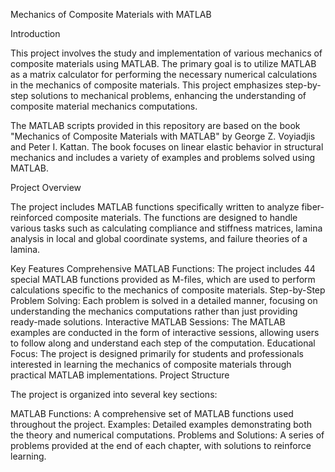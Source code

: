 Mechanics of Composite Materials with MATLAB

Introduction

This project involves the study and implementation of various mechanics of composite materials using MATLAB. The primary goal is to utilize MATLAB as a matrix calculator for performing the necessary numerical calculations in the mechanics of composite materials. This project emphasizes step-by-step solutions to mechanical problems, enhancing the understanding of composite material mechanics computations.

The MATLAB scripts provided in this repository are based on the book "Mechanics of Composite Materials with MATLAB" by George Z. Voyiadjis and Peter I. Kattan. The book focuses on linear elastic behavior in structural mechanics and includes a variety of examples and problems solved using MATLAB.

Project Overview

The project includes MATLAB functions specifically written to analyze fiber-reinforced composite materials. The functions are designed to handle various tasks such as calculating compliance and stiffness matrices, lamina analysis in local and global coordinate systems, and failure theories of a lamina.

Key Features
Comprehensive MATLAB Functions: The project includes 44 special MATLAB functions provided as M-files, which are used to perform calculations specific to the mechanics of composite materials.
Step-by-Step Problem Solving: Each problem is solved in a detailed manner, focusing on understanding the mechanics computations rather than just providing ready-made solutions.
Interactive MATLAB Sessions: The MATLAB examples are conducted in the form of interactive sessions, allowing users to follow along and understand each step of the computation.
Educational Focus: The project is designed primarily for students and professionals interested in learning the mechanics of composite materials through practical MATLAB implementations.
Project Structure

The project is organized into several key sections:

MATLAB Functions: A comprehensive set of MATLAB functions used throughout the project.
Examples: Detailed examples demonstrating both the theory and numerical computations.
Problems and Solutions: A series of problems provided at the end of each chapter, with solutions to reinforce learning.
